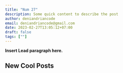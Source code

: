 ```yaml
---
title: "Num 27"
description: Some quick content to describe the post
author: deniandriancode
email: deniandriancode@gmail.com
date: 2023-02-27T13:05:12+07:00
draft: false
tags: [""]
---
```


**Insert Lead paragraph here.**

## New Cool Posts


